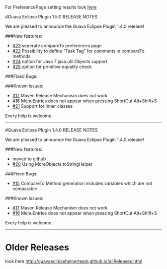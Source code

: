 For PreferencePage setting results look [here](https://GuavaEclipsePlugin.github.io/PreferencePageSettingDetails.html)

#Guava Eclipse Plugin 1.5.0 RELEASE NOTES

We are pleased to announce the Guava Eclipse Plugin 1.4.0 release!

###New features:
- [#23](https://github.com/GuavaEclipseHelperTeam/GuavaEclipseHelper/issues/23) seperate compareTo preferences page
- [#22](https://github.com/GuavaEclipseHelperTeam/GuavaEclipseHelper/issues/22) Possibility to define "Task Tag" for comments in compareTo methods
- [#24](https://github.com/GuavaEclipseHelperTeam/GuavaEclipseHelper/issues/24) option for Java 7 java.util.Objects support
- [#25](https://github.com/GuavaEclipseHelperTeam/GuavaEclipseHelper/issues/25) option for primitive equality check

###Fixed Bugs:

###Known Issues:
- [#17](https://github.com/GuavaEclipseHelperTeam/GuavaEclipseHelper/issues/17) Maven Release Mechanism does not work
- [#16](https://github.com/GuavaEclipseHelperTeam/GuavaEclipseHelper/issues/16) MenuEntries does not appear when pressing ShortCut Alt+Shift+S
- [#21](https://github.com/GuavaEclipseHelperTeam/GuavaEclipseHelper/issues/21) Support for inner classes


Every help is welcome.

---

#Guava Eclipse Plugin 1.4.0 RELEASE NOTES

We are pleased to announce the Guava Eclipse Plugin 1.4.0 release!

###New features:
- moved to github
- [#20](https://github.com/GuavaEclipseHelperTeam/GuavaEclipseHelper/issues/20) Using MoreObjects.toStringHelper

###Fixed Bugs:
- [#15](https://github.com/GuavaEclipseHelperTeam/GuavaEclipseHelper/issues/15) CompareTo Method generation includes variables which are not comparable

###Known Issues:
- [#17](https://github.com/GuavaEclipseHelperTeam/GuavaEclipseHelper/issues/17) Maven Release Mechanism does not work
- [#16](https://github.com/GuavaEclipseHelperTeam/GuavaEclipseHelper/issues/16) MenuEntries does not appear when pressing ShortCut Alt+Shift+S

Every help is welcome.

---

# Older Releases
look here http://guavaeclipsehelperteam.github.io/allReleases.html 